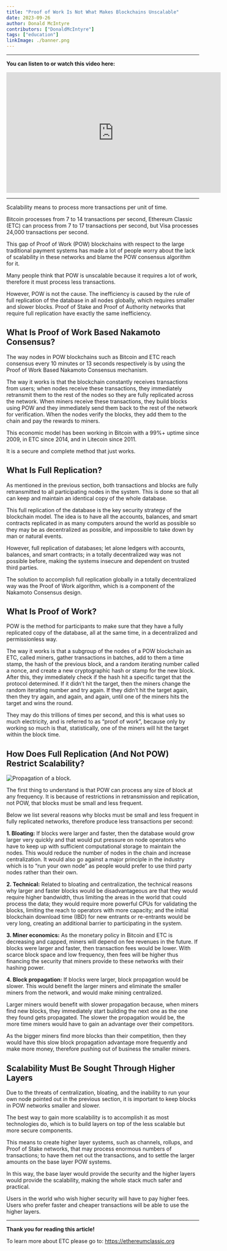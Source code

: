 ```yaml
---
title: "Proof of Work Is Not What Makes Blockchains Unscalable"
date: 2023-09-26
author: Donald McIntyre
contributors: ["DonaldMcIntyre"]
tags: ["education"]
linkImage: ./banner.png
---
```


---
**You can listen to or watch this video here:**

<iframe width="560" height="315" src="https://www.youtube.com/embed/q7Imiz1AfFs?si=SdywKUXF1pTOhGqe" title="YouTube video player" frameborder="0" allow="accelerometer; autoplay; clipboard-write; encrypted-media; gyroscope; picture-in-picture; web-share" allowfullscreen></iframe>

---

Scalability means to process more transactions per unit of time. 

Bitcoin processes from 7 to 14 transactions per second, Ethereum Classic (ETC) can process from 7 to 17 transactions per second, but Visa processes 24,000 transactions per second.

This gap of Proof of Work (POW) blockchains with respect to the large traditional payment systems has made a lot of people worry about the lack of scalability in these networks and blame the POW consensus algorithm for it.

Many people think that POW is unscalable because it requires a lot of work, therefore it must process less transactions. 

However, POW is not the cause. The inefficiency is caused by the rule of full replication of the database in all nodes globally, which requires smaller and slower blocks. Proof of Stake and Proof of Authority networks that require full replication have exactly the same inefficiency.

## What Is Proof of Work Based Nakamoto Consensus?

The way nodes in POW blockchains such as Bitcoin and ETC reach consensus every 10 minutes or 13 seconds respectively is by using the Proof of Work Based Nakamoto Consensus mechanism.

The way it works is that the blockchain constantly receives transactions from users; when nodes receive these transactions, they immediately retransmit them to the rest of the nodes so they are fully replicated across the network. When miners receive these transactions, they build blocks using POW and they immediately send them back to the rest of the network for verification. When the nodes verify the blocks, they add them to the chain and pay the rewards to miners. 

This economic model has been working in Bitcoin with a 99%+ uptime since 2009, in ETC since 2014, and in Litecoin since 2011. 

It is a secure and complete method that just works.

## What Is Full Replication?

As mentioned in the previous section, both transactions and blocks are fully retransmitted to all participating nodes in the system. This is done so that all can keep and maintain an identical copy of the whole database.

This full replication of the database is the key security strategy of the blockchain model. The idea is to have all the accounts, balances, and smart contracts replicated in as many computers around the world as possible so they may be as decentralized as possible, and impossible to take down by man or natural events.

However, full replication of databases; let alone ledgers with accounts, balances, and smart contracts; in a totally decentralized way was not possible before, making the systems insecure and dependent on trusted third parties.

The solution to accomplish full replication globally in a totally decentralized way was the Proof of Work algorithm, which is a component of the Nakamoto Consensus design.

## What Is Proof of Work?

POW is the method for participants to make sure that they have a fully replicated copy of the database, all at the same time, in a decentralized and permissionless way.

The way it works is that a subgroup of the nodes of a POW blockchain as ETC, called miners, gather transactions in batches, add to them a time stamp, the hash of the previous block, and a random iterating number called a nonce, and create a new cryptographic hash or stamp for the new block. After this, they immediately check if the hash hit a specific target that the protocol determined. If it didn’t hit the target, then the miners change the random iterating number and try again. If they didn’t hit the target again, then they try again, and again, and again, until one of the miners hits the target and wins the round. 

They may do this trillions of times per second, and this is what uses so much electricity, and is referred to as “proof of work”, because only by working so much is that, statistically, one of the miners will hit the target within the block time.

## How Does Full Replication (And Not POW) Restrict Scalability?

![Propagation of a block.](1.png)

The first thing to understand is that POW can process any size of block at any frequency. It is because of restrictions in retransmission and replication, not POW, that blocks must be small and less frequent.

Below we list several reasons why blocks must be small and less frequent in fully replicated networks, therefore produce less transactions per second:

**1. Bloating:** If blocks were larger and faster, then the database would grow larger very quickly and that would put pressure on node operators who have to keep up with sufficient computational storage to maintain the nodes. This would reduce the number of nodes in the chain and increase centralization. It would also go against a major principle in the industry which is to “run your own node” as people would prefer to use third party nodes rather than their own.

**2. Technical:** Related to bloating and centralization, the technical reasons why larger and faster blocks would be disadvantageous are that they would require higher bandwidth, thus limiting the areas in the world that could process the data; they would require more powerful CPUs for validating the blocks, limiting the reach to operators with more capacity; and the initial blockchain download time (IBD) for new entrants or re-entrants would be very long, creating an additional barrier to participating in the system.

**3. Miner economics:** As the monetary policy in Bitcoin and ETC is decreasing and capped, miners will depend on fee revenues in the future. If blocks were larger and faster, then transaction fees would be lower. With scarce block space and low frequency, then fees will be higher thus financing the security that miners provide to these networks with their hashing power.

**4. Block propagation:** If blocks were larger, block propagation would be slower. This would benefit the larger miners and eliminate the smaller miners from the network, and would make mining centralized.

Larger miners would benefit with slower propagation because, when miners find new blocks, they immediately start building the next one as the one they found gets propagated. The slower the propagation would be, the more time miners would have to gain an advantage over their competitors. 

As the bigger miners find more blocks than their competition, then they would have this slow block propagation advantage more frequently and make more money, therefore pushing out of business the smaller miners.

## Scalability Must Be Sought Through Higher Layers

Due to the threats of centralization, bloating, and the inability to run your own node pointed out in the previous section, it is important to keep blocks in POW networks smaller and slower.

The best way to gain more scalability is to accomplish it as most technologies do, which is to build layers on top of the less scalable but more secure components.

This means to create higher layer systems, such as channels, rollups, and Proof of Stake networks, that may process enormous numbers of transactions; to have them net out the transactions, and to settle the larger amounts on the base layer POW systems.

In this way, the base layer would provide the security and the higher layers would provide the scalability, making the whole stack much safer and practical.

Users in the world who wish higher security will have to pay higher fees. Users who prefer faster and cheaper transactions will be able to use the higher layers.

---

**Thank you for reading this article!**

To learn more about ETC please go to: https://ethereumclassic.org
